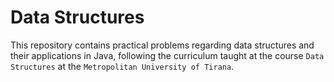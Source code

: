 # Data Structures

This repository contains practical problems regarding 
data structures and their applications in Java, following the curriculum taught at the course `Data Structures`
at the `Metropolitan University of Tirana`.

